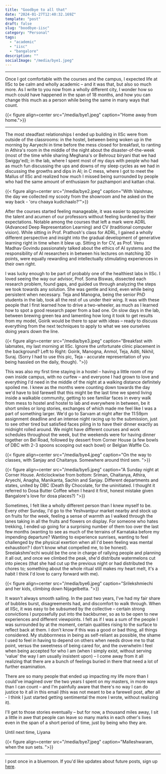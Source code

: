 ```yaml
---
title: "Goodbye to all that"
date: "2024-01-27T12:40:32.169Z"
template: "post"
draft: false
slug: "boodbye-iisc"
category: "Personal"
tags:
  - "academic"
  - "iisc"
  - "bangalore"
description: ""
socialImage: "/media/bye1.jpeg"
---
```


***

Once I got comfortable with the courses and the campus, I expected life at IISc to be calm and wholly academic – and it was that, but also so much more. As I write to you now from a wholly different city, I wonder how so much could have happened in the span of 18 months, and how you can change this much as a person while being the same in many ways that count.


{{< figure align=center src="/media/bye1.jpeg" caption="Home away from home.">}}

***

The most steadfast relationships I ended up building in IISc were from outside of the classrooms: in the hostel, between being woken up in the morning by Aaryechi in time before the mess closed for breakfast, to ranting in Athira's room in the middle of the night about the disaster-of-the-week (most of the time while sharing Meghana's or Behrouz biryani that we had Swiggy'ed); in the lab, where I spent most of my days with people who had as much fun discussing the ups and downs of my sleep cycles as we had in discussing the growths and dips in AI; in C mess, where I got to meet the Mallus of IISc and realized how much I missed being surrounded by people who had the same amount of enthusiasm for pazhampori and kattan chai.

{{< figure align=center src="/media/bye2.jpeg" caption="With Vaishnav, the day we collected my scooty from the showroom and he asked on the way back - 'oru chaaya kudichaalo?'">}}

After the courses started feeling manageable, it was easier to appreciate the talent and acumen of our professors without feeling burdened by their expectations. Notable among the courses that left a mark were ADRL (Advanced Deep Representation Learning) and CV (traditional computer vision). While sitting in Prof. Prathosh's class for ADRL, I gained a wholly different perspective and insight into the gradual development of generative learning right in time when it blew up. Sitting in for CV, as Prof. Venu Madhav Govindu passionately talked about the ethics of AI systems and the responsibility of AI researchers in between his lectures on matching 3D points, were equally rewarding and intellectually stimulating experiences in their own right.

I was lucky enough to be part of probably one of the healthiest labs in IISc. I loved seeing the way our advisor, Prof. Soma Biswas, dissected each research problem, found gaps, and guided us through analyzing the steps we took towards any solution. She was gentle and kind, even while being persistent when necessary. Teja and Manogna, being the senior PhD students in the lab, took all the rest of us under their wing. It was with these people that I first learned how to drive a two-wheeler, as much as I learned how to spot a good research paper from a bad one. On slow days in the lab, between brewing green tea and lamenting how long it took to get results from my model, Goirik would be there to spar with ideas – ready to discuss everything from the next techniques to apply to what we see ourselves doing years down the line.

{{< figure align=center src="/media/bye3.jpeg" caption="Breakfast with labmates, my last morning at IISc. Ignore the unfortunate clinic placement in the background?
Left to Right: Goirik, Manogna, Anmol, Teja, Aditi, Nikhil, Suraj. (Sorry I had to use this pic, Teja - accurate representation of you being hassled on the daily, though). ">}}

This was also my first time staying in a hostel – having a little room of my own inside campus, with no curfew – and everyone I had grown to love and everything I'd need in the middle of the night at a walking distance definitely spoiled me. I knew as the months were counting down towards the day we'd have to bid farewell that this might be the last time we spend living inside a walkable community, getting to see familiar faces in every walk from mess to hostel and hostel to lab and everywhere in between, be it short smiles or long stories, exchanges of which made me feel like I was a part of something larger. We'd go to Sarvam at night after the 11:59pm assignment deadline and an intense night racing up to the submission, just to see other tired but satisfied faces piling in to have their dinner exactly as midnight rolled around. We might have different courses and work schedules throughout the week, but the weekends were for having dinner together on Bel Road, followed by dessert from Corner House (a few bowls of DBC with 2-3 spoons scooping out each bowl) or Belgian Waffle Co.

{{< figure align=center src="/media/bye4.jpeg" caption="On the way to classes, with Sanjay and Chaitanya. Somewhere around third sem. ">}}

{{< figure align=center src="/media/bye5.jpeg" caption="A Sunday night at Corner House. Anticlockwise from bottom: Sriman, Chaitanya, Athira, Aryechi, Anagha, Manikanta, Sachin and Sanjay. Different departments and states, united by DBC (Death By Chocolate, for the uninitiated. I thought it referred to Dosa Butter Coffee when I heard it first, honest mistake given Bangalore's love for dosa places?) ">}}



Sometimes, I felt like a wholly different person than I knew myself to be. Every other Sunday, I'd go to the Yeshvantpur market nearby and stock up on fruits for the week, feeling a sense of warmth as I walked through the lanes taking in all the fruits and flowers on display. For someone who hates trekking, I ended up going for a surprising number of them too over the last few months (wanting to see as much of the terrains of Karnataka before my impending departure? Wanting to experience sunrises, wanting to feel challenged by the physical exertion when all I'd been feeling was mental exhaustion? I don't know what compelled me, to be honest). Sreelakshmi'echi would be the one in charge of rallying people and planning it all out, and once we climbed the peak, she'd distribute watermelons cut into pieces (that she had cut up the previous night or had distributed the chores to; something about the whole ritual still makes my heart melt, it's a habit I think I'd love to carry forward with me).

{{< figure align=center src="/media/bye6.jpeg" caption="Srilekshmiechi and her kids, climbing down Nijagelbetta. ">}}

It wasn't always smooth sailing. In the past two years, I've had my fair share of bubbles burst, disagreements had, and discomfort to walk through. When at IISc, it was easy to be subsumed by the collective – certain strong convictions I purposefully put into the backburner, so as to be open to new experiences and different viewpoints. I felt as if I was a sum of the people I was surrounded by at the moment, certain qualities rising to the surface to reflect back at them. I don't know if this was a good or bad thing, all things considered. My stubbornness in being as self-reliant as possible, the shame I used to feel in having to depend on others when needs drove me to that point, versus the sweetness of being cared for, and the overwhelm I feel when being accepted for who I am (when I simply exist, without serving 'value' the way I am usually insistent upon) – I come away from it all realizing that there are a bunch of feelings buried in there that need a lot of further examination.

There are so many people that ended up impacting my life more than I could've imagined over the two years I spent on my masters, in more ways than I can count – and I'm painfully aware that there's no way I can do justice to it all in this email (this was not meant to be a farewell post, after all - I think I just started getting sentimental the more I wrote, without realizing it). 

I'll get to those stories eventually – but for now, a thousand miles away, I sit a little in awe that people can leave so many marks in each other's lives even in the span of a short period of time, just by being who they are.

Until next time, 
Liyana

{{< figure align=center src="/media/bye7.jpeg" caption="Malleshwaram, when the sun sets. ">}}

***

I post once in a bluemoon. If you'd like updates about future posts, sign up [here](https://forms.gle/ngZyP7agyeFGx3QC9).